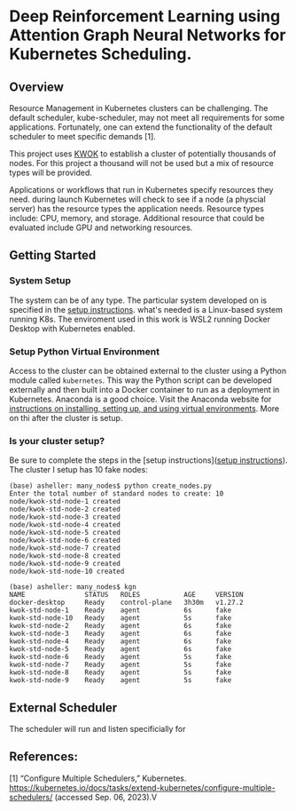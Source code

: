 # Deep Reinforcement Learning using Attention Graph Neural Networks for Kubernetes Scheduling.

## Overview

Resource Management in Kubernetes clusters can be challenging. The default scheduler, kube-scheduler, may not meet all requirements for some applications. Fortunately, one can extend the functionality of the default scheduler to meet specific demands [1].  

This project uses [KWOK](https://kwok.sigs.k8s.io/) to establish a cluster of potentially thousands of nodes.  For this project a thousand will not be used but a mix of resource types will be provided.  

Applications or workflows that run in Kubernetes specify resources they need. during launch Kubernetes will check to see if a node (a physcial server) has the resource types the application needs.  Resource types include: CPU, memory, and storage. Additional resource that could be evaluated include GPU and networking resources.

## Getting Started

### System Setup

The system can be of any type. The particular system developed on is specified in the [setup instructions](docs/Setup_dev_env.md). what's needed is a Linux-based system running K8s.  The enviroment used in this work is WSL2 running Docker Desktop with Kubernetes enabled.

### Setup Python Virtual Environment

Access to the cluster can be obtained external to the cluster using a Python module called `kubernetes`. This way the Python script can be developed externally and then built into a Docker container to run as a deployment in Kubernetes. Anaconda is a good choice. Visit the Anaconda website for [instructions on installing, setting up, and using virtual environments](https://docs.anaconda.com/free/anaconda/install/index.html). More on thi after the cluster is setup.

### Is your cluster setup?
Be sure to complete the steps in the [setup instructions]([setup instructions](docs/Setup_dev_env.md)).
The cluster I setup has 10 fake nodes:
```
(base) asheller: many_nodes$ python create_nodes.py 
Enter the total number of standard nodes to create: 10
node/kwok-std-node-1 created
node/kwok-std-node-2 created
node/kwok-std-node-3 created
node/kwok-std-node-4 created
node/kwok-std-node-5 created
node/kwok-std-node-6 created
node/kwok-std-node-7 created
node/kwok-std-node-8 created
node/kwok-std-node-9 created
node/kwok-std-node-10 created

(base) asheller: many_nodes$ kgn
NAME               STATUS   ROLES           AGE     VERSION
docker-desktop     Ready    control-plane   3h30m   v1.27.2
kwok-std-node-1    Ready    agent           6s      fake
kwok-std-node-10   Ready    agent           5s      fake
kwok-std-node-2    Ready    agent           6s      fake
kwok-std-node-3    Ready    agent           6s      fake
kwok-std-node-4    Ready    agent           6s      fake
kwok-std-node-5    Ready    agent           6s      fake
kwok-std-node-6    Ready    agent           5s      fake
kwok-std-node-7    Ready    agent           5s      fake
kwok-std-node-8    Ready    agent           5s      fake
kwok-std-node-9    Ready    agent           5s      fake

```


## External Scheduler

The scheduler will run and listen specificially for 


## References:
[1] “Configure Multiple Schedulers,” Kubernetes. https://kubernetes.io/docs/tasks/extend-kubernetes/configure-multiple-schedulers/ (accessed Sep. 06, 2023).V